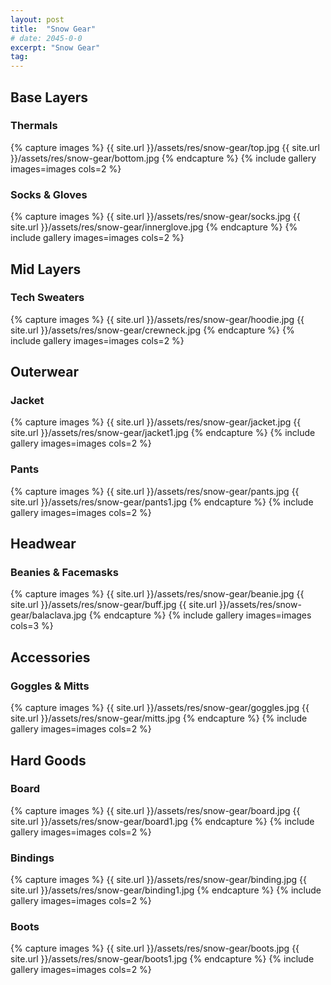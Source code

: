 ```yaml
---
layout: post
title:  "Snow Gear"
# date: 2045-0-0
excerpt: "Snow Gear"
tag:
---
```


## Base Layers

### Thermals

{% capture images %}
    {{ site.url }}/assets/res/snow-gear/top.jpg
    {{ site.url }}/assets/res/snow-gear/bottom.jpg
{% endcapture %}
{% include gallery images=images cols=2 %}

### Socks & Gloves

{% capture images %}
    {{ site.url }}/assets/res/snow-gear/socks.jpg
    {{ site.url }}/assets/res/snow-gear/innerglove.jpg
{% endcapture %}
{% include gallery images=images cols=2 %}

## Mid Layers

### Tech Sweaters

{% capture images %}
    {{ site.url }}/assets/res/snow-gear/hoodie.jpg
    {{ site.url }}/assets/res/snow-gear/crewneck.jpg
{% endcapture %}
{% include gallery images=images cols=2 %}

## Outerwear

### Jacket

{% capture images %}
    {{ site.url }}/assets/res/snow-gear/jacket.jpg
    {{ site.url }}/assets/res/snow-gear/jacket1.jpg
{% endcapture %}
{% include gallery images=images cols=2 %}

### Pants

{% capture images %}
    {{ site.url }}/assets/res/snow-gear/pants.jpg
    {{ site.url }}/assets/res/snow-gear/pants1.jpg
{% endcapture %}
{% include gallery images=images cols=2 %}

## Headwear

### Beanies & Facemasks

{% capture images %}
    {{ site.url }}/assets/res/snow-gear/beanie.jpg
    {{ site.url }}/assets/res/snow-gear/buff.jpg
    {{ site.url }}/assets/res/snow-gear/balaclava.jpg
{% endcapture %}
{% include gallery images=images cols=3 %}

## Accessories

### Goggles & Mitts

{% capture images %}
    {{ site.url }}/assets/res/snow-gear/goggles.jpg
    {{ site.url }}/assets/res/snow-gear/mitts.jpg
{% endcapture %}
{% include gallery images=images cols=2 %}

## Hard Goods

### Board

{% capture images %}
    {{ site.url }}/assets/res/snow-gear/board.jpg
    {{ site.url }}/assets/res/snow-gear/board1.jpg
{% endcapture %}
{% include gallery images=images cols=2 %}

### Bindings

{% capture images %}
    {{ site.url }}/assets/res/snow-gear/binding.jpg
    {{ site.url }}/assets/res/snow-gear/binding1.jpg
{% endcapture %}
{% include gallery images=images cols=2 %}

### Boots

{% capture images %}
    {{ site.url }}/assets/res/snow-gear/boots.jpg
    {{ site.url }}/assets/res/snow-gear/boots1.jpg
{% endcapture %}
{% include gallery images=images cols=2 %}
